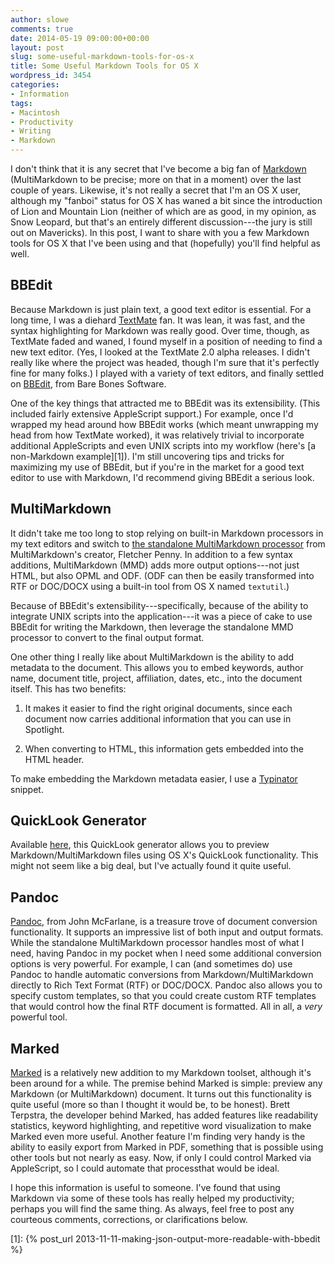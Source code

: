 ```yaml
---
author: slowe
comments: true
date: 2014-05-19 09:00:00+00:00
layout: post
slug: some-useful-markdown-tools-for-os-x
title: Some Useful Markdown Tools for OS X
wordpress_id: 3454
categories:
- Information
tags:
- Macintosh
- Productivity
- Writing
- Markdown
---
```


I don't think that it is any secret that I've become a big fan of [Markdown](http://daringfireball.com/markdown/) (MultiMarkdown to be precise; more on that in a moment) over the last couple of years. Likewise, it's not really a secret that I'm an OS X user, although my "fanboi" status for OS X has waned a bit since the introduction of Lion and Mountain Lion (neither of which are as good, in my opinion, as Snow Leopard, but that's an entirely different discussion---the jury is still out on Mavericks). In this post, I want to share with you a few Markdown tools for OS X that I've been using and that (hopefully) you'll find helpful as well.

## BBEdit

Because Markdown is just plain text, a good text editor is essential. For a long time, I was a diehard [TextMate](http://macromates.com/) fan. It was lean, it was fast, and the syntax highlighting for Markdown was really good. Over time, though, as TextMate faded and waned, I found myself in a position of needing to find a new text editor. (Yes, I looked at the TextMate 2.0 alpha releases. I didn't really like where the project was headed, though I'm sure that it's perfectly fine for many folks.) I played with a variety of text editors, and finally settled on [BBEdit](http://www.barebones.com/products/bbedit/), from Bare Bones Software.

One of the key things that attracted me to BBEdit was its extensibility. (This included fairly extensive AppleScript support.) For example, once I'd wrapped my head around how BBEdit works (which meant unwrapping my head from how TextMate worked), it was relatively trivial to incorporate additional AppleScripts and even UNIX scripts into my workflow (here's [a non-Markdown example][1]). I'm still uncovering tips and tricks for maximizing my use of BBEdit, but if you're in the market for a good text editor to use with Markdown, I'd recommend giving BBEdit a serious look.

## MultiMarkdown

It didn't take me too long to stop relying on built-in Markdown processors in my text editors and switch to [the standalone MultiMarkdown processor](http://fletcherpenney.net/multimarkdown/) from MultiMarkdown's creator, Fletcher Penny. In addition to a few syntax additions, MultiMarkdown (MMD) adds more output options---not just HTML, but also OPML and ODF. (ODF can then be easily transformed into RTF or DOC/DOCX using a built-in tool from OS X named `textutil`.)

Because of BBEdit's extensibility---specifically, because of the ability to integrate UNIX scripts into the application---it was a piece of cake to use BBEdit for writing the Markdown, then leverage the standalone MMD processor to convert to the final output format.

One other thing I really like about MultiMarkdown is the ability to add metadata to the document. This allows you to embed keywords, author name, document title, project, affiliation, dates, etc., into the document itself. This has two benefits:

  1. It makes it easier to find the right original documents, since each document now carries additional information that you can use in Spotlight.

  2. When converting to HTML, this information gets embedded into the HTML header.

To make embedding the Markdown metadata easier, I use a [Typinator](http://www.ergonis.com/products/typinator/) snippet.

## QuickLook Generator

Available [here](http://fletcherpenney.net/multimarkdown/download/), this QuickLook generator allows you to preview Markdown/MultiMarkdown files using OS X's QuickLook functionality. This might not seem like a big deal, but I've actually found it quite useful.

## Pandoc

[Pandoc](http://johnmacfarlane.net/pandoc/), from John McFarlane, is a treasure trove of document conversion functionality. It supports an impressive list of both input and output formats. While the standalone MultiMarkdown processor handles most of what I need, having Pandoc in my pocket when I need some additional conversion options is very powerful. For example, I can (and sometimes do) use Pandoc to handle automatic conversions from Markdown/MultiMarkdown directly to Rich Text Format (RTF) or DOC/DOCX. Pandoc also allows you to specify custom templates, so that you could create custom RTF templates that would control how the final RTF document is formatted. All in all, a _very_ powerful tool.

## Marked

[Marked](http://marked2app.com/) is a relatively new addition to my Markdown toolset, although it's been around for a while. The premise behind Marked is simple: preview any Markdown (or MultiMarkdown) document. It turns out this functionality is quite useful (more so than I thought it would be, to be honest). Brett Terpstra, the developer behind Marked, has added features like readability statistics, keyword highlighting, and repetitive word visualization to make Marked even more useful. Another feature I'm finding very handy is the ability to easily export from Marked in PDF, something that is possible using other tools but not nearly as easy. Now, if only I could control Marked via AppleScript, so I could automate that processthat would be ideal.

I hope this information is useful to someone. I've found that using Markdown via some of these tools has really helped my productivity; perhaps you will find the same thing. As always, feel free to post any courteous comments, corrections, or clarifications below.

[1]: {% post_url 2013-11-11-making-json-output-more-readable-with-bbedit %}
